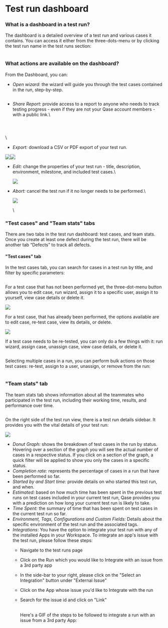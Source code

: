 # Test run dashboard

### What is a dashboard in a test run? <a href="#h_d000d46a14" id="h_d000d46a14"></a>

The dashboard is a detailed overview of a test run and various cases it contains. You can access it either from the three-dots-menu or by clicking the test run name in the test runs section:

<figure><img src="https://qase.intercom-attachments-7.com/i/o/597136828/ac4896f5d111a2239e427322/siW6u554WOAIqSZI3_HmrqnXOrtSU4docGHE4drDIiBhl3Awe1Qz5WYPXhF11_Df66lKAyUAi3I2yK2zVbbAOzSiH1x31Hi1flbqbYelSCNoau3I3kF5OOLijzhQt8nA6Af5A1GoDmMdoTUtyFAdk279TAc-RkMyM6hO21_vGKm1ljePd7J75c-tbw" alt=""><figcaption></figcaption></figure>

### What actions are available on the dashboard?

From the Dashboard, you can:

*   _Open wizard:_ the wizard will guide you through the test cases contained in the run, step-by-step.

    <figure><img src="https://qase.intercom-attachments-7.com/i/o/597136836/a15cc5d27a8c196b382761c5/qgZDfI_1k2lKh07jijNZRDxBw3V8puKBsSOW741l5ZGG88bMEGKxIoYVCGHg0d9qnjFGmD2PYdKvMhlQX8RtoHhOFqhB2TsS3_c_JJKkCMpTBGFIqnWcCiAd6o2-JaEMrEmmv_bCeJQN_9KFzopGVSDkCMlCdSGJxNPBWW2LCuYki37a0vq-qjS6Wg" alt=""><figcaption></figcaption></figure>
*   _Share Report:_ provide access to a report to anyone who needs to track testing progress - even if they are not your Qase account members - with a public link.\




    <figure><img src="https://qase.intercom-attachments-7.com/i/o/597136840/e0982e0ea272c1d29f81a8d5/sOWjN49pua7lZxDi1eopktFW51X05ENsAIeafhvb-oEJTTuxBZu7z1CpsnycmwBHbLnKbRkqpxGO_UBITAAf7cPzqDj21eYIWt3uykIhg6OB9KYW6jgSjfczQCSqt6qabflayemvA9I_bv6bU3IFEflW4_Z82otz8sZ5mih_Mez8CV0Ztodez-uSGg" alt=""><figcaption></figcaption></figure>





<figure><img src="https://qase.intercom-attachments-7.com/i/o/597136844/158391f33dc6d22386a09d93/BGnZteffdQqWYkW9AnIo42EgZIacrjPPlNnwhiKln5Kc8KUsiskxFiPAqz7qLIy2Demtq9ZZvW8DkmWjHqeKfT1f1Q0n99DTZ5vk6VarEKEncNIIwqIF5xB2IrNIPT4Lf_DXbsRlVHGqKtpR_AoKCbO793FMn1jKFQ-48N-su5qkiIl0PrQWEjCPSQ" alt=""><figcaption></figcaption></figure>



<figure><img src="https://qase.intercom-attachments-7.com/i/o/597136854/7abb131391d3f405719e9aeb/UcWCk62CcAvKsYMK7Nl10cVfLge54BTZRntIzuIotwNx0kaslTD__o_jEP7uRyUk0s1bB-JTs47I7YHe2l5rDAIki5lZUwjsYTAqAleHBf_12DMrwhl0cW1i4qObG4Zsr9OHuoecHo4m0vJ6gAs2abH7gGVwQYL3neAikz0Hjpbov-ZkfToX4pV58Q" alt=""><figcaption></figcaption></figure>

\


* _Export:_ download a CSV or PDF export of your test run.

[![](https://qase.intercom-attachments-7.com/i/o/597136864/ddd4dda220b6a4adc9eaacfc/9WZh-r9jC7LExxBmhpO3Q9QFshsMXGkAaAgeYebA5f60\_S9mOLBY2vtRCPehbx6Ph0f0WU-stxX76WQWzLffLNmITgB4o2vgqAU2tXXyQLYSmGrAzfiWv5XLViBr8JZBQnLLX0d8xZsqKieEoqK5XoZR8NYPYRVTXVmPIVIUAlnW-vN9ARyCYlOVLg)](https://qase.intercom-attachments-7.com/i/o/597136864/ddd4dda220b6a4adc9eaacfc/9WZh-r9jC7LExxBmhpO3Q9QFshsMXGkAaAgeYebA5f60\_S9mOLBY2vtRCPehbx6Ph0f0WU-stxX76WQWzLffLNmITgB4o2vgqAU2tXXyQLYSmGrAzfiWv5XLViBr8JZBQnLLX0d8xZsqKieEoqK5XoZR8NYPYRVTXVmPIVIUAlnW-vN9ARyCYlOVLg)[![](https://qase.intercom-attachments-7.com/i/o/597136870/c668a0c3a71f86d2b9c0f2d8/Z89n4WTxL\_V09hTAg4NAV0UpeoMnizB6n1mnnInHE831xg7AHCL4RfLumQhAjaxkfYy61y2ShTVrDCK9vBt9a2C9H8qeRHsUOEDfXZnZfNHt-KXX45ldY4aYEb5hw2VUmGeWyCHf5pOrweOAEYax0Tcj69mxScq2KrOrpx2IJHaufeSbVMM9dAPn0w)](https://qase.intercom-attachments-7.com/i/o/597136870/c668a0c3a71f86d2b9c0f2d8/Z89n4WTxL\_V09hTAg4NAV0UpeoMnizB6n1mnnInHE831xg7AHCL4RfLumQhAjaxkfYy61y2ShTVrDCK9vBt9a2C9H8qeRHsUOEDfXZnZfNHt-KXX45ldY4aYEb5hw2VUmGeWyCHf5pOrweOAEYax0Tcj69mxScq2KrOrpx2IJHaufeSbVMM9dAPn0w)

*   _Edit:_ change the properties of your test run - title, description, environment, milestone, and included test cases.\


    [![](https://qase.intercom-attachments-7.com/i/o/597136882/e6fbb04daf3b25160ec482b9/kV18cxDPcfUN\_Jp0dc47B5KfUi5aWgygx4WzKIVNj9v5MbyVai8VmM937vTb0o8U0BnB654cXnbN2lbaCAgenuCGgcy6QfkAPe\_MHI5IYenthPZ4cqRWVpFpqTRAJdWXAa3mQOusxAuABUjAv0cw59U0nFsbObq8YF7Dg2soxZLeov0vvg7mbrUeZQ)](https://qase.intercom-attachments-7.com/i/o/597136882/e6fbb04daf3b25160ec482b9/kV18cxDPcfUN\_Jp0dc47B5KfUi5aWgygx4WzKIVNj9v5MbyVai8VmM937vTb0o8U0BnB654cXnbN2lbaCAgenuCGgcy6QfkAPe\_MHI5IYenthPZ4cqRWVpFpqTRAJdWXAa3mQOusxAuABUjAv0cw59U0nFsbObq8YF7Dg2soxZLeov0vvg7mbrUeZQ)
*   _Abort:_ cancel the test run if it no longer needs to be performed.\


    [![](https://qase.intercom-attachments-7.com/i/o/597136897/1f72f7d050860bf53c8afaf6/6bPin6lKn\_xORg2tmWwHP\_la1xXyku8tg90qO5QjjZAoc3ZlJUrqP6Rm7bI6ISOXaZFPF\_VcqTcQ5k0-vsesVnS6fB8kg60lTOkuFGa\_X\_nRnZFEmJGOZC8YbReQaDHsvTC3AkAcfLderq6Uq\_ZsIe7vma5iB4mdfMQgT4gvCaehU88DjNvmvWg2sA)](https://qase.intercom-attachments-7.com/i/o/597136897/1f72f7d050860bf53c8afaf6/6bPin6lKn\_xORg2tmWwHP\_la1xXyku8tg90qO5QjjZAoc3ZlJUrqP6Rm7bI6ISOXaZFPF\_VcqTcQ5k0-vsesVnS6fB8kg60lTOkuFGa\_X\_nRnZFEmJGOZC8YbReQaDHsvTC3AkAcfLderq6Uq\_ZsIe7vma5iB4mdfMQgT4gvCaehU88DjNvmvWg2sA)

    \


### "Test cases" and "Team stats" tabs

There are two tabs in the test run dashboard: test cases, and team stats. Once you create at least one defect during the test run, there will be another tab “Defects” to track all defects.

#### "Test cases" tab

In the test cases tab, you can search for cases in a test run by title, and filter by specific parameters:

<figure><img src="https://qase.intercom-attachments-7.com/i/o/597136906/74eec99be60b2bb9166d426a/nNf1Zyrq5JMgx76ZI0xD_JoIMrqHSjzc5uywzBieuxHv9M1w8KTLVvGg46XaH-Etus8adMFQcxEJfeCQmjYLkGTIZW4Zz0bmZX73U2de8s7QnAA1U7BXDzpKXSbQMmactbDZUJ3Dq-EcA8KYymQYDjn2eCD6USQHIvgoUD4rV-I5WTRExTfnaxXxkw" alt=""><figcaption></figcaption></figure>

For a test case that has not been performed yet, the three-dot-menu button allows you to edit case, run wizard, assign it to a specific user, assign it to yourself, view case details or delete it.

[![](https://qase.intercom-attachments-7.com/i/o/597136917/894279bf04613fd7ef8a4c28/CI6kmlfTuqVO526FNZzYdhlUbz\_H09Di5dUVjzGVkWt9nfp6tigLZPQ84hxcPP1GLnFTbr6vemvTI6w3FjOkboHaqZzAFYroKyIrH6aCNL-y4aA0HvfH-6RlZv9Exjtg0HrOWKAQ9fgTLsOqG\_UQJ-BjWDf9wEK8l0g3254ZWTcv8sm6sjZ9YZg9BA)](https://qase.intercom-attachments-7.com/i/o/597136917/894279bf04613fd7ef8a4c28/CI6kmlfTuqVO526FNZzYdhlUbz\_H09Di5dUVjzGVkWt9nfp6tigLZPQ84hxcPP1GLnFTbr6vemvTI6w3FjOkboHaqZzAFYroKyIrH6aCNL-y4aA0HvfH-6RlZv9Exjtg0HrOWKAQ9fgTLsOqG\_UQJ-BjWDf9wEK8l0g3254ZWTcv8sm6sjZ9YZg9BA)

For a test case, that has already been performed, the options available are to edit case, re-test case, view its details, or delete.

[![](https://qase.intercom-attachments-7.com/i/o/597136930/e2b0de57594df5d11e22d95b/BeVjuPQmh7g6hZUotUBRBV0n452E84tjDNq7hCzuAtyCi\_yM\_HOwQ9S5J3DauSuByF9XV9cof4JPKf6xG3QJmVabLSV-JrVqQNDOTlrooh3VC8bXsj2y\_\_4LbyibU4GZPhHvgBNjMxEK\_quy0xbqKMbIC6hExUJze3YZacy9sdNRzuckhnLi3JIbQQ)](https://qase.intercom-attachments-7.com/i/o/597136930/e2b0de57594df5d11e22d95b/BeVjuPQmh7g6hZUotUBRBV0n452E84tjDNq7hCzuAtyCi\_yM\_HOwQ9S5J3DauSuByF9XV9cof4JPKf6xG3QJmVabLSV-JrVqQNDOTlrooh3VC8bXsj2y\_\_4LbyibU4GZPhHvgBNjMxEK\_quy0xbqKMbIC6hExUJze3YZacy9sdNRzuckhnLi3JIbQQ)

If a test case needs to be re-tested, you can only do a few things with it: run wizard, assign case, unassign case, view case details, or delete it.

<figure><img src="https://qase.intercom-attachments-7.com/i/o/597136938/9cc8c9b31301a61839921542/VqIzlB3qBkceT6jk5gVa05IHR12n0yqxtOk-Ljs36-OwxchIhXT90S1RJiw-j_BAoPFbFOyjOnRVwk2e-OCuJ68eB3vFzlMSMPBSUKAZlWaH9wqQBjCN9qOYc-r3GzKkoz0kFGxsEmGUeDGQrgGsQLJmOZaTNb_pYKUdPS-dek9JzvgBW-Owr-cKig" alt=""><figcaption></figcaption></figure>

Selecting multiple cases in a run, you can perform bulk actions on those test cases: re-test, assign to a user, unassign, or remove from the run:

<figure><img src="https://qase.intercom-attachments-7.com/i/o/597136954/6c47fc386f2ec85673ff79fa/aISw2dhEL-8_0s4effTddLGDgbNT4Qlvl-O9FLjOAEV6o2bb0I6_DdvcNUsgwU9SoqxBmIwKC6MfZrF6PpCqGrxLSxlwWBbYQrVmCSHYUm707zCkNolUfyw8cWyuW7FEmCenI2u2kN6KF1a0CgHTBlWQEE4LFpt5YHnuTJu9lGIW3oyN6mBzL_4rhA" alt=""><figcaption></figcaption></figure>

### "Team stats" tab

The team stats tab shows information about all the teammates who participated in the test run, including their working time, results, and performance over time.

<figure><img src="https://qase.intercom-attachments-7.com/i/o/597136971/a98e820fa97a44f439889b11/CGIXtu58dop0ob2ijTKNisb-hLFymsW0WZsROo51brVEl3Cjtgsn3vPfn-JhUqScxphjO54EERUQUq7OzAazrejgGkAgGDiWMw7OaGEuyO1PBAWPeJlxrRxM4q4gjG4AAUseiMswPvf1J0huHB30dSeOfLNj_ERb_d1idNei0kzkMsaGeq7UQJoWpw" alt=""><figcaption></figcaption></figure>

On the right side of the test run view, there is a test run details sidebar. It provides you with the vital details of your test run:

[![](https://downloads.intercomcdn.com/i/o/648603426/ce02d663424bd81ab4353586/image.png)](https://downloads.intercomcdn.com/i/o/648603426/ce02d663424bd81ab4353586/image.png)

* _Donut Graph:_ shows the breakdown of test cases in the run by status. Hovering over a section of the graph you will see the actual number of cases in a respective status. If you click on a section of the graph, a quick filter will be applied to show you only the cases in a specific status.
* _Completion rate:_ represents the percentage of cases in a run that have been performed so far.
* _Started by and Start time:_ provide details on who started this test run, and when.
* _Estimated:_ based on how much time has been spent in the previous test runs on test cases included in your current test run, Qase provides you with a prediction on how long your current test run is likely to take.
* _Time Spent:_ the summary of time that has been spent on test cases in the current test run so far.
* _Environment, Tags, Configurations and Custom Fields:_ Details about the specific environment of the test run and the associated tags.
* _Integrations_: You have the option to integrate your test run with any of the installed Apps in your Workspace. To integrate an app's issue with the test run, please follow these steps:
  * Navigate to the test runs page
  * Click on the Run which you would like to Integrate with an issue from a 3rd party app
  * In the side-bar to your right, please click on the "Select an Integration" button under "External Issue"
  * Click on the App whose issue you'd like to Integrate with the run
  *   Search for the issue id and click on "Link"

      \
      Here's a GIF of the steps to be followed to integrate a run with an issue from a 3rd party App:

<figure><img src="https://downloads.intercomcdn.com/i/o/648453428/7af36c18beaf23654a71ab9f/GIF+Recording+2023-01-09+at+11.23.45+AM.gif" alt=""><figcaption></figcaption></figure>
